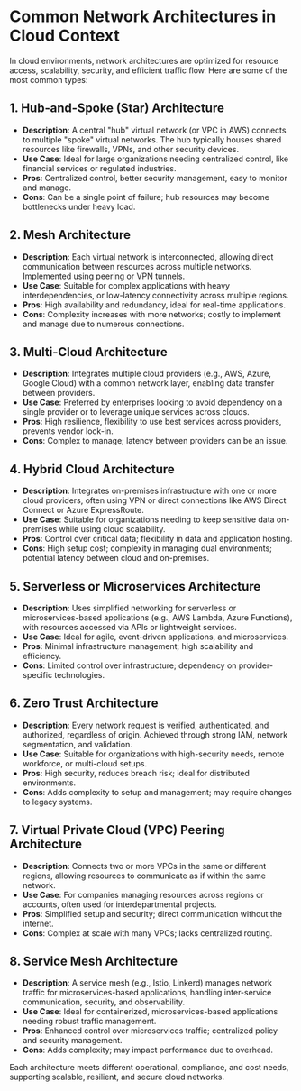 # Common Network Architectures in Cloud Context

In cloud environments, network architectures are optimized for resource access, scalability, security, and efficient traffic flow. Here are some of the most common types:

## 1. Hub-and-Spoke (Star) Architecture
- **Description**: A central "hub" virtual network (or VPC in AWS) connects to multiple "spoke" virtual networks. The hub typically houses shared resources like firewalls, VPNs, and other security devices.
- **Use Case**: Ideal for large organizations needing centralized control, like financial services or regulated industries.
- **Pros**: Centralized control, better security management, easy to monitor and manage.
- **Cons**: Can be a single point of failure; hub resources may become bottlenecks under heavy load.

## 2. Mesh Architecture
- **Description**: Each virtual network is interconnected, allowing direct communication between resources across multiple networks. Implemented using peering or VPN tunnels.
- **Use Case**: Suitable for complex applications with heavy interdependencies, or low-latency connectivity across multiple regions.
- **Pros**: High availability and redundancy, ideal for real-time applications.
- **Cons**: Complexity increases with more networks; costly to implement and manage due to numerous connections.

## 3. Multi-Cloud Architecture
- **Description**: Integrates multiple cloud providers (e.g., AWS, Azure, Google Cloud) with a common network layer, enabling data transfer between providers.
- **Use Case**: Preferred by enterprises looking to avoid dependency on a single provider or to leverage unique services across clouds.
- **Pros**: High resilience, flexibility to use best services across providers, prevents vendor lock-in.
- **Cons**: Complex to manage; latency between providers can be an issue.

## 4. Hybrid Cloud Architecture
- **Description**: Integrates on-premises infrastructure with one or more cloud providers, often using VPN or direct connections like AWS Direct Connect or Azure ExpressRoute.
- **Use Case**: Suitable for organizations needing to keep sensitive data on-premises while using cloud scalability.
- **Pros**: Control over critical data; flexibility in data and application hosting.
- **Cons**: High setup cost; complexity in managing dual environments; potential latency between cloud and on-premises.

## 5. Serverless or Microservices Architecture
- **Description**: Uses simplified networking for serverless or microservices-based applications (e.g., AWS Lambda, Azure Functions), with resources accessed via APIs or lightweight services.
- **Use Case**: Ideal for agile, event-driven applications, and microservices.
- **Pros**: Minimal infrastructure management; high scalability and efficiency.
- **Cons**: Limited control over infrastructure; dependency on provider-specific technologies.

## 6. Zero Trust Architecture
- **Description**: Every network request is verified, authenticated, and authorized, regardless of origin. Achieved through strong IAM, network segmentation, and validation.
- **Use Case**: Suitable for organizations with high-security needs, remote workforce, or multi-cloud setups.
- **Pros**: High security, reduces breach risk; ideal for distributed environments.
- **Cons**: Adds complexity to setup and management; may require changes to legacy systems.

## 7. Virtual Private Cloud (VPC) Peering Architecture
- **Description**: Connects two or more VPCs in the same or different regions, allowing resources to communicate as if within the same network.
- **Use Case**: For companies managing resources across regions or accounts, often used for interdepartmental projects.
- **Pros**: Simplified setup and security; direct communication without the internet.
- **Cons**: Complex at scale with many VPCs; lacks centralized routing.

## 8. Service Mesh Architecture
- **Description**: A service mesh (e.g., Istio, Linkerd) manages network traffic for microservices-based applications, handling inter-service communication, security, and observability.
- **Use Case**: Ideal for containerized, microservices-based applications needing robust traffic management.
- **Pros**: Enhanced control over microservices traffic; centralized policy and security management.
- **Cons**: Adds complexity; may impact performance due to overhead.

Each architecture meets different operational, compliance, and cost needs, supporting scalable, resilient, and secure cloud networks.
